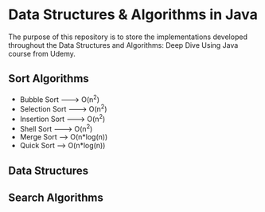 # Data Structures & Algorithms in Java

The purpose of this repository is to store the implementations developed
throughout the Data Structures and Algorithms: Deep Dive Using Java
course from Udemy.

## Sort Algorithms

* Bubble Sort ---> O(n<sup>2</sup>)
* Selection Sort ---> O(n<sup>2</sup>)
* Insertion Sort ---> O(n<sup>2</sup>)
* Shell Sort ---> O(n<sup>2</sup>)
* Merge Sort --> O(n*log(n))
* Quick Sort --> O(n*log(n))

## Data Structures

## Search Algorithms
